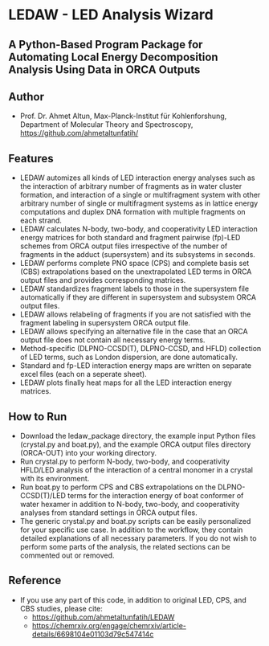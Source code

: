#  LEDAW - LED Analysis Wizard   
## A Python-Based Program Package for Automating Local Energy Decomposition Analysis Using Data in ORCA Outputs 
## Author

- Prof. Dr. Ahmet Altun, Max-Planck-Institut für Kohlenforshung, Department of Molecular Theory and Spectroscopy, https://github.com/ahmetaltunfatih/


## Features

- LEDAW automizes all kinds of LED interaction energy analyses such as the interaction of arbitrary number of fragments as in water cluster formation, and interaction of a single or multifragment system with other arbitrary number of single or multifragment systems as in lattice energy computations and duplex DNA formation with multiple fragments on each strand.
- LEDAW calculates N-body, two-body, and cooperativity LED interaction energy matrices for both standard and fragment pairwise (fp)-LED schemes from ORCA output files irrespective of the number of fragments in the adduct (supersystem) and its subsystems in seconds.
- LEDAW performs complete PNO space (CPS) and complete basis set (CBS) extrapolations based on the unextrapolated LED terms in ORCA output files and provides corresponding matrices.
- LEDAW standardizes fragment labels to those in the supersystem file automatically if they are different in supersystem and subsystem ORCA output files.
- LEDAW allows relabeling of fragments if you are not satisfied with the fragment labeling in supersystem ORCA output file.
- LEDAW allows specifying an alternative file in the case that an ORCA output file does not contain all necessary energy terms. 
- Method-specific (DLPNO-CCSD(T), DLPNO-CCSD, and HFLD) collection of LED terms, such as London dispersion, are done automatically.
- Standard and fp-LED interaction energy maps are written on separate excel files (each on a seperate sheet).
- LEDAW plots finally heat maps for all the LED interaction energy matrices.

## How to Run
- Download the ledaw_package directory, the example input Python files (crystal.py and boat.py), and the example ORCA output files directory (ORCA-OUT) into your working directory.
- Run crystal.py to perform N-body, two-body, and cooperativity HFLD/LED analysis of the interaction of a central monomer in a crystal with its environment.
- Run boat.py to perform CPS and CBS extrapolations on the DLPNO-CCSD(T)/LED terms for the interaction energy of boat conformer of water hexamer in addition to N-body, two-body, and cooperativity analyses from standard settings in ORCA output files.
- The generic crystal.py and boat.py scripts can be easily personalized for your specific use case. In addition to the workflow, they contain detailed explanations of all necessary parameters. If you do not wish to perform some parts of the analysis, the related sections can be commented out or removed.

## Reference
- If you use any part of this code, in addition to original LED, CPS, and CBS studies, please cite: 
    - https://github.com/ahmetaltunfatih/LEDAW
    - https://chemrxiv.org/engage/chemrxiv/article-details/6698104e01103d79c547414c

